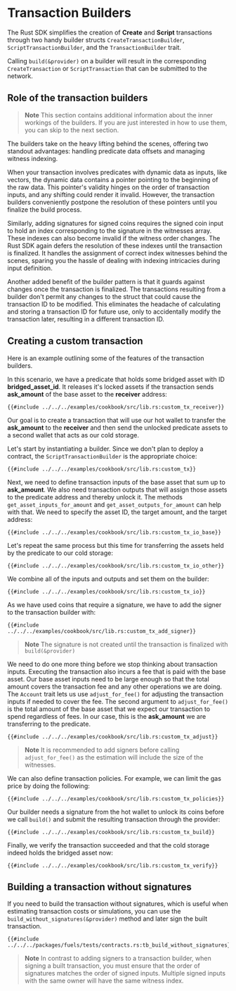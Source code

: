 # Transaction Builders

The Rust SDK simplifies the creation of **Create** and **Script** transactions through two handy builder structs `CreateTransactionBuilder`, `ScriptTransactionBuilder`, and the `TransactionBuilder` trait.

Calling `build(&provider)` on a builder will result in the corresponding `CreateTransaction` or `ScriptTransaction` that can be submitted to the network.

## Role of the transaction builders

> **Note** This section contains additional information about the inner workings of the builders. If you are just interested in how to use them, you can skip to the next section.

The builders take on the heavy lifting behind the scenes, offering two standout advantages: handling predicate data offsets and managing witness indexing.

When your transaction involves predicates with dynamic data as inputs, like vectors, the dynamic data contains a pointer pointing to the beginning of the raw data. This pointer's validity hinges on the order of transaction inputs, and any shifting could render it invalid. However, the transaction builders conveniently postpone the resolution of these pointers until you finalize the build process.

Similarly, adding signatures for signed coins requires the signed coin input to hold an index corresponding to the signature in the witnesses array. These indexes can also become invalid if the witness order changes. The Rust SDK again defers the resolution of these indexes until the transaction is finalized. It handles the assignment of correct index witnesses behind the scenes, sparing you the hassle of dealing with indexing intricacies during input definition.

Another added benefit of the builder pattern is that it guards against changes once the transaction is finalized. The transactions resulting from a builder don't permit any changes to the struct that could cause the transaction ID to be modified. This eliminates the headache of calculating and storing a transaction ID for future use, only to accidentally modify the transaction later, resulting in a different transaction ID.

## Creating a custom transaction

Here is an example outlining some of the features of the transaction builders.

In this scenario, we have a predicate that holds some bridged asset with ID **bridged_asset_id**. It releases it's locked assets if the transaction sends **ask_amount** of the base asset to the **receiver** address:

```rust,ignore
{{#include ../../../examples/cookbook/src/lib.rs:custom_tx_receiver}}
```

Our goal is to create a transaction that will use our hot wallet to transfer the **ask_amount** to the **receiver** and then send the unlocked predicate assets to a second wallet that acts as our cold storage.

Let's start by instantiating a builder. Since we don't plan to deploy a contract, the `ScriptTransactionBuilder` is the appropriate choice:

```rust,ignore
{{#include ../../../examples/cookbook/src/lib.rs:custom_tx}}
```

Next, we need to define transaction inputs of the base asset that sum up to **ask_amount**. We also need transaction outputs that will assign those assets to the predicate address and thereby unlock it. The methods `get_asset_inputs_for_amount` and `get_asset_outputs_for_amount` can help with that. We need to specify the asset ID, the target amount, and the target address:

```rust,ignore
{{#include ../../../examples/cookbook/src/lib.rs:custom_tx_io_base}}
```

Let's repeat the same process but this time for transferring the assets held by the predicate to our cold storage:

```rust,ignore
{{#include ../../../examples/cookbook/src/lib.rs:custom_tx_io_other}}
```

We combine all of the inputs and outputs and set them on the builder:

```rust,ignore
{{#include ../../../examples/cookbook/src/lib.rs:custom_tx_io}}
```

As we have used coins that require a signature, we have to add the signer to the transaction builder with:

```rust,ignore
{{#include ../../../examples/cookbook/src/lib.rs:custom_tx_add_signer}}
```

> **Note** The signature is not created until the transaction is finalized with `build(&provider)`

We need to do one more thing before we stop thinking about transaction inputs. Executing the transaction also incurs a fee that is paid with the base asset. Our base asset inputs need to be large enough so that the total amount covers the transaction fee and any other operations we are doing. The `Account` trait lets us use `adjust_for_fee()` for adjusting the transaction inputs if needed to cover the fee. The second argument to `adjust_for_fee()` is the total amount of the base asset that we expect our transaction to spend regardless of fees. In our case, this is the **ask_amount** we are transferring to the predicate.

```rust,ignore
{{#include ../../../examples/cookbook/src/lib.rs:custom_tx_adjust}}
```

> **Note** It is recommended to add signers before calling `adjust_for_fee()` as the estimation will include the size of the witnesses.

We can also define transaction policies. For example, we can limit the gas price by doing the following:

```rust,ignore
{{#include ../../../examples/cookbook/src/lib.rs:custom_tx_policies}}
```

Our builder needs a signature from the hot wallet to unlock its coins before we call `build()` and submit the resulting transaction through the provider:

```rust,ignore
{{#include ../../../examples/cookbook/src/lib.rs:custom_tx_build}}
```

Finally, we verify the transaction succeeded and that the cold storage indeed holds the bridged asset now:

```rust,ignore
{{#include ../../../examples/cookbook/src/lib.rs:custom_tx_verify}}
```

## Building a transaction without signatures

If you need to build the transaction without signatures, which is useful when estimating transaction costs or simulations, you can use the `build_without_signatures(&provider)` method and later sign the built transaction.

```rust,ignore
{{#include ../../../packages/fuels/tests/contracts.rs:tb_build_without_signatures}}
```

> **Note** In contrast to adding signers to a transaction builder, when signing a built transaction, you must ensure that the order of signatures matches the order of signed inputs. Multiple signed inputs with the same owner will have the same witness index.
